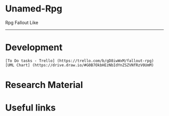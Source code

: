 # Unamed-Rpg
Rpg Fallout Like

---

# Development
    [To Do tasks - Trello] (https://trello.com/b/gD8iwWxM/fallout-rpg)
    [UML Chart] (https://drive.draw.io/#G0B7OkbHEzNbIdYnZSZVNfRzV0UmM)

# Research Material


# Useful links

